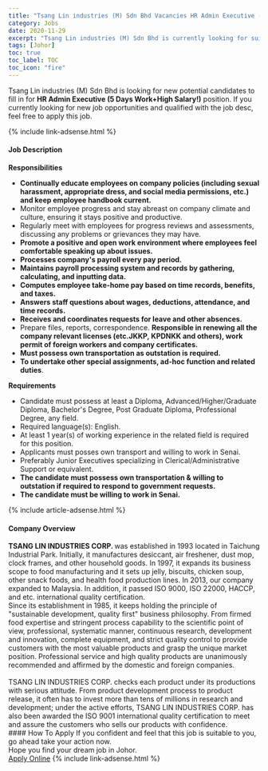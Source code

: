 ```yaml
---
title: "Tsang Lin industries (M) Sdn Bhd Vacancies HR Admin Executive (5 Days Work+High Salary!)" 
category: Jobs 
date: 2020-11-29 
excerpt: "Tsang Lin industries (M) Sdn Bhd is currently looking for suitable person to fill in the HR Admin Executive (5 Days Work+High Salary!) which positioned at Johor" 
tags: [Johor] 
toc: true 
toc_label: TOC 
toc_icon: "fire" 
--- 
```


<p>Tsang Lin industries (M) Sdn Bhd is looking for new potential candidates to fill in for <b>HR Admin Executive (5 Days Work+High Salary!)</b> position. If you currently looking for new job opportunities and qualified with the job desc, feel free to apply this job.
</p>{% include link-adsense.html %} 
<div><div><div><h4>Job Description</h4></div></div><div><div><span><div><p><strong>Responsibilities</strong></p><ul><li><strong>Continually educate employees on company policies (including sexual harassment, appropriate dress, and social media permissions, etc.) and keep employee handbook current.</strong></li><li>Monitor employee progress and stay abreast on company climate and culture, ensuring it stays positive and productive.</li><li>Regularly meet with employees for progress reviews and assessments, discussing any problems or grievances they may have.</li><li><strong>Promote a positive and open work environment where employees feel comfortable speaking up about issues.</strong></li><li><strong>Processes company's payroll every pay period.</strong></li><li><strong>Maintains payroll processing system and records by gathering, calculating, and inputting data.</strong></li><li><strong>Computes employee take-home pay based on time records, benefits, and taxes.</strong></li><li><strong>Answers staff questions about wages, deductions, attendance, and time records.</strong></li><li><strong>Receives and coordinates requests for leave and other absences.</strong></li><li>Prepare files, reports, correspondence. <strong>Responsible in renewing all the company relevant licenses (etc.JKKP,&#160;KPDNKK and others), work permit of foreign workers and&#160;company&#160;certificates.</strong></li><li><strong>Must possess own transportation as outstation is required.</strong></li><li><strong>To undertake other special assignments, ad-hoc function and related duties</strong>.</li></ul><p><strong>Requirements</strong></p><ul><li>Candidate must possess at least a Diploma, Advanced/Higher/Graduate Diploma, Bachelor's Degree, Post Graduate Diploma, Professional Degree, any field.</li><li>Required language(s): English.</li><li>At least 1 year(s) of working experience in the related field is required for this position.</li><li>Applicants must posses own transport and willing to work in Senai.</li><li>Preferably Junior Executives specializing in Clerical/Administrative Support or equivalent.&#160;</li><li><strong>The candidate must possess own transportation &amp; willing to outstation if required to respond to government requests.</strong></li><li><strong>The candidate must be willing to work in Senai.</strong></li></ul></div></span></div></div></div> 
{% include article-adsense.html %} 
<div><div><div><h4>Company Overview</h4></div></div><div><div><span><div><div><strong>TSANG LIN INDUSTRIES CORP. </strong>was established in 1993 located in Taichung Industrial Park. Initially, it manufactures desiccant, air freshener, dust mop, clock frames, and other household goods. In 1997, it expands its business scope to food manufacturing and it sets up jelly, biscuits, chicken soup, other snack foods, and health food production lines. In 2013, our company expanded to Malaysia. In addition, it passed ISO 9000, ISO 22000, HACCP, and etc. international quality certification.</div>
<div>Since its establishment in 1985, it keeps holding the principle of "sustainable development, quality first" business philosophy. From firmed food expertise and stringent process capability to the scientific point of view, professional, systematic manner, continuous research, development and innovation, complete equipment, and strict quality control to provide customers with the most valuable products and grasp the unique market position. Professional service and high quality products are unanimously recommended and affirmed by the domestic and foreign companies.<br>
<br>
TSANG LIN INDUSTRIES CORP. checks each product under its productions with serious attitude. From product development process to product release, it often has to invest more than tens of millions in research and development; under the active efforts, TSANG LIN INDUSTRIES CORP. has also been awarded the ISO 9001 international quality certification to meet and assure the customers who sells our products with confidence.</div></div></span></div></div></div> 
#### How To Apply 
If you confident and feel that this job is suitable to you, go ahead take your action now. <br/> 
Hope you find your dream job in Johor. <br/> 
<a href="https://www.jobstreet.com.my/en/job/hr-admin-executive-5-days-work-high-salary!-4432221?jobId=jobstreet-my-job-4432221&sectionRank=17&token=0~5dfc45e5-5755-4597-8ce8-8345171d7983&fr=SRP%20View%20In%20New%20Ta" class="btn btn--info" target="_blank" rel="nofollow noopenner">Apply Online</a> 
{% include link-adsense.html %} 